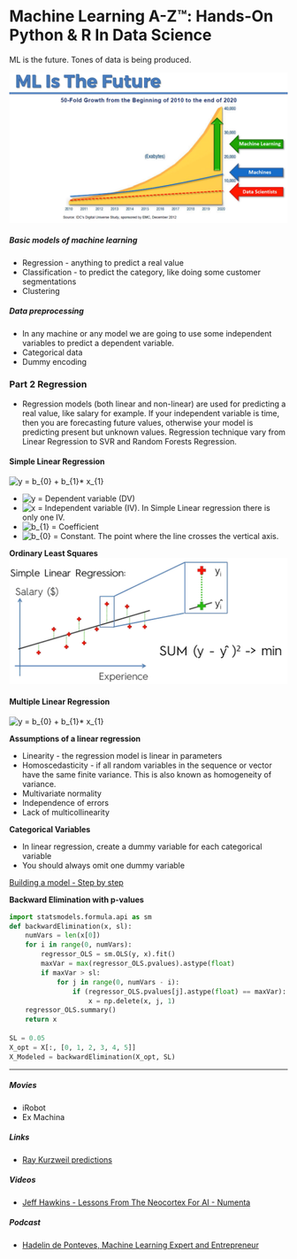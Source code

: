 # Machine Learning A-Z™: Hands-On Python & R In Data Science

ML is the future.
Tones of data is being produced.

![ML is the future](https://github.com/vanessasena/MachineLearning/raw/master/images/MLisfuture.png "ML is the future")

##### Basic models of machine learning
* Regression - anything to predict a real value
* Classification - to predict the category, like doing some customer segmentations
* Clustering

##### Data preprocessing
* In any machine or any model we are going to use some independent variables to predict a dependent variable.
* Categorical data
* Dummy encoding

### Part 2 Regression

* Regression models (both linear and non-linear) are used for predicting a real value, like salary for example. If your independent variable is time, then you are forecasting future values, otherwise your model is predicting present but unknown values. Regression technique vary from Linear Regression to SVR and Random Forests Regression.

#### Simple Linear Regression

<img src="https://latex.codecogs.com/gif.latex?y&space;=&space;b_{0}&space;&plus;&space;b_{1}*&space;x_{1}" title="y = b_{0} + b_{1}* x_{1}" />

* <img src="https://latex.codecogs.com/gif.latex?y" title="y" /> = Dependent variable (DV)
* <img src="https://latex.codecogs.com/gif.latex?x" title="x" /> = Independent variable (IV). In Simple Linear regression there is only one IV.
* <img src="https://latex.codecogs.com/gif.latex?b_{1}" title="b_{1}" /> = Coefficient
* <img src="https://latex.codecogs.com/gif.latex?b_{0}" title="b_{0}" /> = Constant. The point where the line crosses the vertical axis.

**Ordinary Least Squares**
![Ordinary Least Squares](https://github.com/vanessasena/MachineLearning/raw/master/images/OrdinaryLeastSquares.png "Ordinary Least Squares")

#### Multiple Linear Regression

<img src="https://latex.codecogs.com/gif.latex?y&space;=&space;b_{0}&space;&plus;&space;b_{1}*&space;x_{1}&plus;&space;b_{2}*&space;x_{2}&plus;...&plus;&space;b_{n}*&space;x_{n}" title="y = b_{0} + b_{1}* x_{1}" />

**Assumptions of a linear regression**
* Linearity - the regression model is linear in parameters
* Homoscedasticity -  if all random variables in the sequence or vector have the same finite variance. This is also known as homogeneity of variance. 
* Multivariate normality
* Independence of errors
* Lack of multicollinearity

**Categorical Variables**
* In linear regression, create a dummy variable for each categorical variable
* You should always omit one dummy variable

[Building a model - Step by step](https://github.com/vanessasena/MachineLearning/blob/master/Udemy%20-%20Machine%20Learning%20A-Z/Machine%20Learning%20A-Z%20Template%20Folder/Part%202%20-%20Regression/Section%205%20-%20Multiple%20Linear%20Regression/Step-by-step-Blueprints-For-Building-Models.pdf)

**Backward Elimination with p-values**

```py
import statsmodels.formula.api as sm
def backwardElimination(x, sl):
    numVars = len(x[0])
    for i in range(0, numVars):
        regressor_OLS = sm.OLS(y, x).fit()
        maxVar = max(regressor_OLS.pvalues).astype(float)
        if maxVar > sl:
            for j in range(0, numVars - i):
                if (regressor_OLS.pvalues[j].astype(float) == maxVar):
                    x = np.delete(x, j, 1)
    regressor_OLS.summary()
    return x
 
SL = 0.05
X_opt = X[:, [0, 1, 2, 3, 4, 5]]
X_Modeled = backwardElimination(X_opt, SL)
```

---
##### Movies
* iRobot
* Ex Machina

##### Links
* [Ray Kurzweil predictions](https://singularityhub.com/2015/01/26/ray-kurzweils-mind-boggling-predictions-for-the-next-25-years/#sm.0000grmttd178hfr9xcq7kza4ucn0)

##### Videos
* [Jeff Hawkins - Lessons From The Neocortex For AI - Numenta](https://www.youtube.com/watch?v=uOA392B82qs)

##### Podcast
* [Hadelin de Ponteves, Machine Learning Expert and Entrepreneur](https://www.superdatascience.com/sds-002-machine-learning-recommender-systems-and-the-future-of-data-with-hadelin-de-ponteves/)